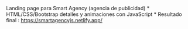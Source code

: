 
Landing page para Smart Agency (agencia de publicidad)
*
HTML/CSS/Bootstrap detalles y animaciones con JavaScript
*
Resultado final : https://smartagencyjs.netlify.app/
